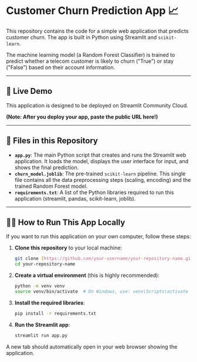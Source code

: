 # Customer Churn Prediction App 📈

This repository contains the code for a simple web application that predicts customer churn. The app is built in Python using Streamlit and `scikit-learn`.

The machine learning model (a Random Forest Classifier) is trained to predict whether a telecom customer is likely to churn ("True") or stay ("False") based on their account information.

---

## 🚀 Live Demo

This application is designed to be deployed on Streamlit Community Cloud.

**(Note: After you deploy your app, paste the public URL here!)**

---

## 📂 Files in this Repository

* **`app.py`**: The main Python script that creates and runs the Streamlit web application. It loads the model, displays the user interface for input, and shows the final prediction.
* **`churn_model.joblib`**: The pre-trained `scikit-learn` pipeline. This single file contains all the data preprocessing steps (scaling, encoding) and the trained Random Forest model.
* **`requirements.txt`**: A list of the Python libraries required to run this application (streamlit, pandas, scikit-learn, joblib).

---

## 🏃‍♀️ How to Run This App Locally

If you want to run this application on your own computer, follow these steps:

1.  **Clone this repository** to your local machine:
    ```bash
    git clone [https://github.com/your-username/your-repository-name.git](https://github.com/your-username/your-repository-name.git)
    cd your-repository-name
    ```

2.  **Create a virtual environment** (this is highly recommended):
    ```bash
    python -m venv venv
    source venv/bin/activate  # On Windows, use: venv\Scripts\activate
    ```

3.  **Install the required libraries**:
    ```bash
    pip install -r requirements.txt
    ```

4.  **Run the Streamlit app**:
    ```bash
    streamlit run app.py
    ```

A new tab should automatically open in your web browser showing the application.

